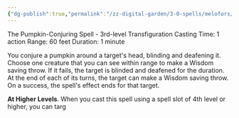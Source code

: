 ```yaml
---
{"dg-publish":true,"permalink":"/zz-digital-garden/3-0-spells/melofors/"}
---
```


The Pumpkin-Conjuring Spell - 3rd-level Transfiguration 
Casting Time: 1 action 
Range: 60 feet 
Duration: 1 minute 

You conjure a pumpkin around a target's head, blinding and deafening it. Choose one creature that you can see within range to make a Wisdom saving throw. If it fails, the target is blinded and deafened for the duration. At the end of each of its turns, the target can make a Wisdom saving throw. On a success, the spell's effect ends for that target. 

**At Higher Levels**. When you cast this spell using a spell slot of 4th level or higher, you can targ